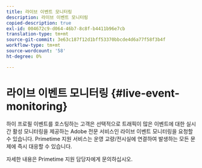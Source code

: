 ```yaml
---
title: 라이브 이벤트 모니터링
description: 라이브 이벤트 모니터링
copied-description: true
exl-id: 004672c9-d064-46b7-8c8f-b4411b96e7cb
translation-type: tm+mt
source-git-commit: 3e63c187f12d1bff53370bbcde4d6a77f58f3b4f
workflow-type: tm+mt
source-wordcount: '58'
ht-degree: 0%

---
```


# 라이브 이벤트 모니터링 {#live-event-monitoring}

하이 프로필 이벤트를 호스팅하는 고객은 선택적으로 트래픽이 많은 이벤트에 대한 실시간 활성 모니터링을 제공하는 Adobe 전문 서비스인 라이브 이벤트 모니터링을 요청할 수 있습니다. Primetime 지원 서비스는 운영 교량/전시실에 연결하여 발생하는 모든 문제에 즉시 대응할 수 있습니다.

자세한 내용은 Primetime 지원 담당자에게 문의하십시오.
